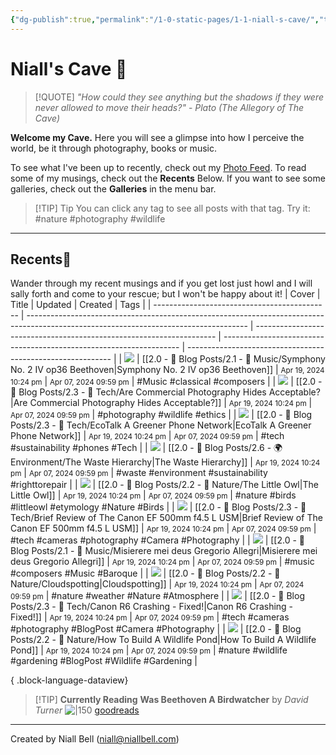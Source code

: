 ```yaml
---
{"dg-publish":true,"permalink":"/1-0-static-pages/1-1-niall-s-cave/","title":"The Cave","metatags":{"description":"The homepage of niallbell.com","og:description":"The homepage of niallbell.com"},"contentClasses":"cards cards-cols-3 cards-cover cards-cover-no-border cards-title-hide-icons","tags":["gardenEntry"],"noteIcon":"default","created":"2024-04-07T21:59:11.083+01:00","updated":"2024-04-19T22:24:54.144+01:00"}
---
```


# Niall's Cave 🦇

> [!QUOTE] *"How could they see anything but the shadows if they were never allowed to move their heads?"* - *Plato (The Allegory of The Cave)*

**Welcome my Cave.** Here you will see a glimpse into how I perceive the world, be it through photography, books or music.

To see what I've been up to recently, check out my [Photo Feed](https://cave.niallbell.com/1-0-static-pages/1-2-photo-feed/).
To read some of my musings, check out the **Recents** Below.
If you want to see some galleries, check out the **Galleries** in the menu bar.

>[!TIP] Tip
>You can click any tag to see all posts with that tag. Try it: #nature #photography #wildlife

---

## Recents📝

Wander through my recent musings and if you get lost just howl and I will sally forth and come to your rescue; but I won't be happy about it!
| Cover                                        | Title                                                                                                                                 | Updated                                                              | Created                                                             | Tags                                                        |
| -------------------------------------------- | ------------------------------------------------------------------------------------------------------------------------------------- | -------------------------------------------------------------------- | ------------------------------------------------------------------- | ----------------------------------------------------------- |
| <img src='\-'/>                              | [[2.0 - 📝 Blog Posts/2.1 - 🎼 Music/Symphony No. 2 IV op36 Beethoven\|Symphony No. 2 IV op36 Beethoven]]                          | <i icon-name=calendar-clock></i><small>Apr 19, 2024 10:24 pm</small> | <i icon-name=calendar-plus></i><small>Apr 07, 2024 09:59 pm</small> | #Music #classical #composers                                |
| <img src='\-'/>                              | [[2.0 - 📝 Blog Posts/2.3 - 💾 Tech/Are Commercial Photography Hides Acceptable?\|Are Commercial Photography Hides Acceptable?]]   | <i icon-name=calendar-clock></i><small>Apr 19, 2024 10:24 pm</small> | <i icon-name=calendar-plus></i><small>Apr 07, 2024 09:59 pm</small> | #photography #wildlife #ethics                              |
| <img src='\-'/>                              | [[2.0 - 📝 Blog Posts/2.3 - 💾 Tech/EcoTalk A Greener Phone Network\|EcoTalk A Greener Phone Network]]                             | <i icon-name=calendar-clock></i><small>Apr 19, 2024 10:24 pm</small> | <i icon-name=calendar-plus></i><small>Apr 07, 2024 09:59 pm</small> | #tech #sustainability #phones #Tech                         |
| <img src='\-'/>                              | [[2.0 - 📝 Blog Posts/2.6 - 🌍 Environment/The Waste Hierarchy\|The Waste Hierarchy]]                                              | <i icon-name=calendar-clock></i><small>Apr 19, 2024 10:24 pm</small> | <i icon-name=calendar-plus></i><small>Apr 07, 2024 09:59 pm</small> | #waste #environment #sustainability #righttorepair          |
| <img src='\-'/>                              | [[2.0 - 📝 Blog Posts/2.2 - 🌱 Nature/The Little Owl\|The Little Owl]]                                                             | <i icon-name=calendar-clock></i><small>Apr 19, 2024 10:24 pm</small> | <i icon-name=calendar-plus></i><small>Apr 07, 2024 09:59 pm</small> | #nature #birds #littleowl #etymology #Nature #Birds         |
| <img src='\-'/>                              | [[2.0 - 📝 Blog Posts/2.3 - 💾 Tech/Brief Review of The Canon EF 500mm f4.5 L USM\|Brief Review of The Canon EF 500mm f4.5 L USM]] | <i icon-name=calendar-clock></i><small>Apr 19, 2024 10:24 pm</small> | <i icon-name=calendar-plus></i><small>Apr 07, 2024 09:59 pm</small> | #tech #cameras #photography #Camera #Photography            |
| <img src='https://i.imgur.com/WSyh7lo.jpg'/> | [[2.0 - 📝 Blog Posts/2.1 - 🎼 Music/Misierere mei deus Gregorio Allegri\|Misierere mei deus Gregorio Allegri]]                    | <i icon-name=calendar-clock></i><small>Apr 19, 2024 10:24 pm</small> | <i icon-name=calendar-plus></i><small>Apr 07, 2024 09:59 pm</small> | #music #composers #Music #Baroque                           |
| <img src='\-'/>                              | [[2.0 - 📝 Blog Posts/2.2 - 🌱 Nature/Cloudspotting\|Cloudspotting]]                                                               | <i icon-name=calendar-clock></i><small>Apr 19, 2024 10:24 pm</small> | <i icon-name=calendar-plus></i><small>Apr 07, 2024 09:59 pm</small> | #nature #weather #Nature #Atmosphere                        |
| <img src='\-'/>                              | [[2.0 - 📝 Blog Posts/2.3 - 💾 Tech/Canon R6 Crashing - Fixed!\|Canon R6 Crashing - Fixed!]]                                       | <i icon-name=calendar-clock></i><small>Apr 19, 2024 10:24 pm</small> | <i icon-name=calendar-plus></i><small>Apr 07, 2024 09:59 pm</small> | #tech #cameras #photography #BlogPost #Camera #Photography  |
| <img src='\-'/>                              | [[2.0 - 📝 Blog Posts/2.2 - 🌱 Nature/How To Build A Wildlife Pond\|How To Build A Wildlife Pond]]                                 | <i icon-name=calendar-clock></i><small>Apr 19, 2024 10:24 pm</small> | <i icon-name=calendar-plus></i><small>Apr 07, 2024 09:59 pm</small> | #nature #wildlife #gardening #BlogPost #Wildlife #Gardening |

{ .block-language-dataview}

>[!TIP] **Currently Reading**
>**Was Beethoven A Birdwatcher** by *David Turner*
>![|150](https://i.imgur.com/aJI4sJ8.png)
>[goodreads](https://www.goodreads.com/user/show/138481589-niall-bell)


---
Created by Niall Bell (niall@niallbell.com)


